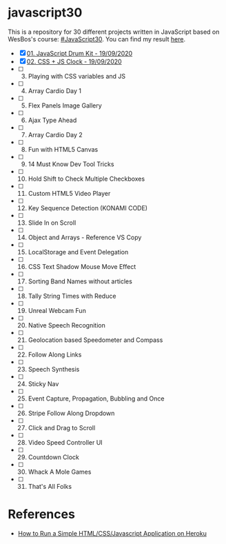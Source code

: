 # javascript30
This is a repository for 30 different projects written in JavaScript based on WesBos's course: [#JavaScript30](https://javascript30.com). You can find my result [here](https://javascript30project.herokuapp.com).
- [X] [01. JavaScript Drum Kit - 19/09/2020](https://github.com/capkimquang/javascript30/tree/master/challenge/01)
- [X] [02. CSS + JS Clock - 19/09/2020](https://github.com/capkimquang/javascript30/tree/master/challenge/02)
- [ ] 03. Playing with CSS variables and JS
- [ ] 04. Array Cardio Day 1
- [ ] 05. Flex Panels Image Gallery
- [ ] 06. Ajax Type Ahead
- [ ] 07. Array Cardio Day 2
- [ ] 08. Fun with HTML5 Canvas
- [ ] 09. 14 Must Know Dev Tool Tricks
- [ ] 10. Hold Shift to Check Multiple Checkboxes
- [ ] 11. Custom HTML5 Video Player
- [ ] 12. Key Sequence Detection (KONAMI CODE)
- [ ] 13. Slide In on Scroll
- [ ] 14. Object and Arrays - Reference VS Copy
- [ ] 15. LocalStorage and Event Delegation
- [ ] 16. CSS Text Shadow Mouse Move Effect
- [ ] 17. Sorting Band Names without articles
- [ ] 18. Tally String Times with Reduce
- [ ] 19. Unreal Webcam Fun
- [ ] 20. Native Speech Recognition
- [ ] 21. Geolocation based Speedometer and Compass
- [ ] 22. Follow Along Links
- [ ] 23. Speech Synthesis
- [ ] 24. Sticky Nav
- [ ] 25. Event Capture, Propagation, Bubbling and Once
- [ ] 26. Stripe Follow Along Dropdown
- [ ] 27. Click and Drag to Scroll
- [ ] 28. Video Speed Controller UI
- [ ] 29. Countdown Clock
- [ ] 30. Whack A Mole Games
- [ ] 31. That's All Folks

# References
- [How to Run a Simple HTML/CSS/Javascript Application on Heroku](https://medium.com/@winnieliang/how-to-run-a-simple-html-css-javascript-application-on-heroku-4e664c541b0b)
